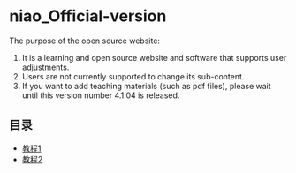 # niao_Official-version
The purpose of the open source website:
1. It is a learning and open source website and software that supports user adjustments.
2. Users are not currently supported to change its sub-content.
3. If you want to add teaching materials (such as pdf files), please wait until this version number 4.1.04 is released.
## 目录
- [教程1](#教程1)
- [教程2](#教程2)
